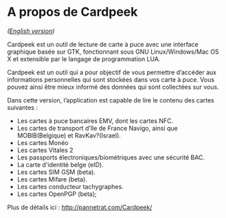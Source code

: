 A propos de Cardpeek
====================

_([English version](README.md))_

Cardpeek est un outil de lecture de carte à puce avec une interface graphique basée sur GTK, fonctionnant sous GNU Linux/Windows/Mac OS X et extensible par le langage de programmation LUA.

Cardpeek est un outil qui a pour objectif de vous permettre d’accéder aux informations personnelles qui sont stockées dans vos carte à puce. Vous pouvez ainsi être mieux informé des données qui sont collectées sur vous.

Dans cette version, l’application est capable de lire le contenu des cartes suivantes :

* Les cartes à puce bancaires EMV, dont les cartes NFC.
* Les cartes de transport d'île de France Navigo, ainsi que MOBIB(Belgique) et RavKav?(Israel).
* Les cartes Monéo
* Les cartes Vitales 2
* Les passports électroniques/biométriques avec une sécurité BAC.
* La carte d'identité belge (eID).
* Les cartes SIM GSM (beta).
* Les cartes Mifare (beta).
* Les cartes conducteur tachygraphes.
* Les cartes OpenPGP (beta);

Plus de détails ici : http://pannetrat.com/Cardpeek/
